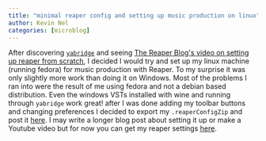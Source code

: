 ```yaml
---
title: "minimal reaper config and setting up music production on linux"
author: Kevin Nel
categories: [microblog]
---
```


After discovering [``yabridge``](https://github.com/robbert-vdh/yabridge) and seeing [The Reaper Blog's video on setting up reaper from scratch](https://www.youtube.com/watch?v=u5GU3mwJf2E), I decided I would try and set up my linux machine (running fedora) for music production with Reaper.
To my surprise it was only slightly more work than doing it on Windows.
Most of the problems I ran into were the result of me using fedora and not a debian based distribution.
Even the windows VSTs installed with wine and running through ``yabridge`` work great!
after I was done adding my toolbar buttons and changing preferences I decided to export my ``.reaperConfigZip`` and post it [here](/assets/other/Base.ReaperConfigZip).
I may write a longer blog post about setting it up or make a Youtube video but for now you can get my reaper settings [here](/assets/other/Base.ReaperConfigZip).
